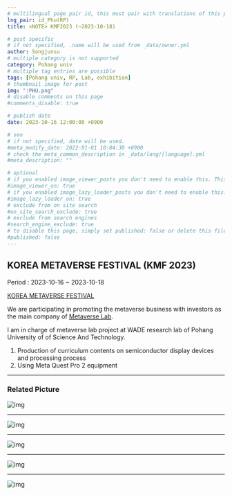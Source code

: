 ```yaml
---
# multilingual page pair id, this must pair with translations of this page. (This name must be unique)
lng_pair: id_Phu(RP)
title: <NOTE> KMF2023 (~2023-10-18)

# post specific
# if not specified, .name will be used from _data/owner.yml
author: Songjunsu
# multiple category is not supported
category: Pohang univ
# multiple tag entries are possible
tags: [Pohang univ, RP, Lab, exhibition]
# thumbnail image for post
img: ":PHU.png"
# disable comments on this page
#comments_disable: true

# publish date
date: 2023-10-16 12:00:00 +0900

# seo
# if not specified, date will be used.
#meta_modify_date: 2022-01-01 10:04:30 +0900
# check the meta_common_description in _data/lang/[language].yml
#meta_description: ""

# optional
# if you enabled image_viewer_posts you don't need to enable this. This is only if image_viewer_posts = false
#image_viewer_on: true
# if you enabled image_lazy_loader_posts you don't need to enable this. This is only if image_lazy_loader_posts = false
#image_lazy_loader_on: true
# exclude from on site search
#on_site_search_exclude: true
# exclude from search engines
#search_engine_exclude: true
# to disable this page, simply set published: false or delete this file
#published: false
---
```

<!-- outline-start -->
## KOREA METAVERSE FESTIVAL (KMF 2023)

Period : 2023-10-16 ~ 2023-10-18

[KOREA METAVERSE FESTIVAL](https://kmfexpo.com/)

We are participating in promoting the metaverse business with investors as the main company of [Metaverse Lab](https://www.meta-lab.or.kr/lab12).

I am in charge of metaverse lab project at WADE research lab of Pohang University of of Science And Technology.
1. Production of curriculum contents on semiconductor display devices and processing process
2. Using Meta Quest Pro 2 equipment

***

### Related Picture

![img](:KMF_1.jpeg)

***

![img](:KMF_2.jpeg)

***

![img](:KMF_3.jpeg)

***

![img](:KMF_4.jpeg)

***

![img](:KMF_5.jpeg)


